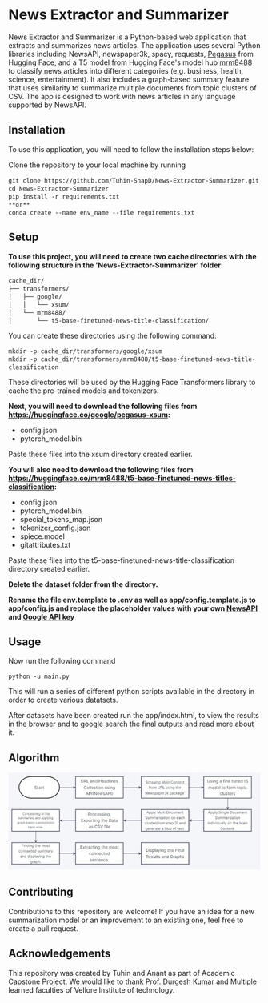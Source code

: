 # News Extractor and Summarizer
News Extractor and Summarizer is a Python-based web application that extracts and summarizes news articles. The application uses several Python libraries including NewsAPI, newspaper3k, spacy, requests, [Pegasus](https://huggingface.co/google/pegasus-xsum) from Hugging Face, and a T5 model from Hugging Face's model hub [mrm8488](https://huggingface.co/mrm8488/t5-base-finetuned-news-titles-classification) to classify news articles into different categories (e.g. business, health, science, entertainment). It also includes a graph-based summary feature that uses similarity to summarize multiple documents from topic clusters of CSV. The app is designed to work with news articles in any language supported by NewsAPI.

## Installation
To use this application, you will need to follow the installation steps below:

Clone the repository to your local machine by running 
```
git clone https://github.com/Tuhin-SnapD/News-Extractor-Summarizer.git
cd News-Extractor-Summarizer
pip install -r requirements.txt 
**or** 
conda create --name env_name --file requirements.txt
```
## Setup
**To use this project, you will need to create two cache directories with the following structure in the 'News-Extractor-Summarizer' folder:**
```
cache_dir/
├── transformers/
│   ├── google/
│   │   └── xsum/
│   └── mrm8488/
│       └── t5-base-finetuned-news-title-classification/

```
You can create these directories using the following command:
```
mkdir -p cache_dir/transformers/google/xsum
mkdir -p cache_dir/transformers/mrm8488/t5-base-finetuned-news-title-classification
```
These directories will be used by the Hugging Face Transformers library to cache the pre-trained models and tokenizers.

**Next, you will need to download the following files from https://huggingface.co/google/pegasus-xsum:**

- config.json
- pytorch_model.bin

Paste these files into the xsum directory created earlier.

**You will also need to download the following files from https://huggingface.co/mrm8488/t5-base-finetuned-news-titles-classification:**

- config.json
- pytorch_model.bin
- special_tokens_map.json
- tokenizer_config.json
- spiece.model
- gitattributes.txt

Paste these files into the t5-base-finetuned-news-title-classification directory created earlier.

**Delete the dataset folder from the directory.**

**Rename the file env.template to .env as well as app/config.template.js to app/config.js and replace the placeholder values with your own [NewsAPI](https://newsapi.org/) and [Google API key](https://console.developers.google.com/)**


## Usage
Now run the following command

```
python -u main.py 
```

This will run a series of different python scripts available in the directory in order to create various datatsets.

After datasets have been created run the app/index.html, to view the results in the browser and to google search the final outputs and read more about it.

## Algorithm
![Algo](https://github.com/Tuhin-SnapD/Tuhin-SnapD/blob/main/Algo.png.jpg)

## Contributing
Contributions to this repository are welcome! If you have an idea for a new summarization model or an improvement to an existing one, feel free to create a pull request.

## Acknowledgements
This repository was created by Tuhin and Anant as part of Academic Capstone Project. We would like to thank Prof. Durgesh Kumar and Multiple learned faculties of Vellore Institute of technology.
